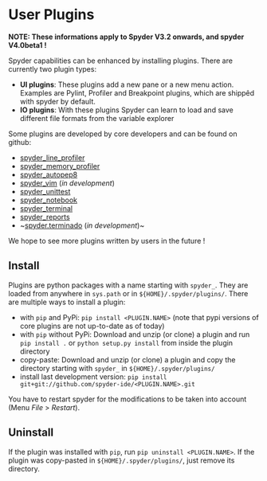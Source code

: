 # User Plugins

**NOTE: These informations apply to Spyder V3.2 onwards, and spyder V4.0beta1 !**

Spyder capabilities can be enhanced by installing plugins. There are currently two plugin types:

* **UI plugins**: These plugins add a new pane or a new menu action. Examples are Pylint, Profiler and Breakpoint plugins, which are shippêd with spyder by default.
* **IO plugins**: With these plugins Spyder can learn to load and save different file formats from the variable explorer

Some plugins are developed by core developers and can be found on github:
* [spyder_line_profiler](https://github.com/spyder-ide/spyder-line-profiler)
* [spyder_memory_profiler](https://github.com/spyder-ide/spyder-memory_profiler)
* [spyder_autopep8](https://github.com/spyder-ide/spyder-autopep8)
* [spyder_vim](https://github.com/spyder-ide/spyder-vim) (_in development_)
* [spyder_unittest](https://github.com/spyder-ide/spyder-unittest)
* [spyder_notebook](https://github.com/spyder-ide/spyder-notebook)
* [spyder_terminal](https://github.com/spyder-ide/spyder-terminal)
* [spyder_reports](https://github.com/spyder-ide/spyder-reports)
* ~[spyder.terminado](https://github.com/spyder-ide/spyder.terminado) (_in development_)~

We hope to see more plugins written by users in the future !

## Install
Plugins are python packages with a name starting with `spyder_`. They are loaded from anywhere in `sys.path` or in `${HOME}/.spyder/plugins/`. There are multiple ways to install a plugin:
* with `pip` and PyPi: `pip install <PLUGIN.NAME>` (note that pypi versions of core plugins are not up-to-date as of today)
* with `pip` without PyPi: Download and unzip (or clone) a plugin and run `pip install .` or `python setup.py install` from inside the plugin  directory
* copy-paste: Download and unzip (or clone) a plugin and copy the directory starting with `spyder_` in `${HOME}/.spyder/plugins/`
* install last development version: `pip install git+git://github.com/spyder-ide/<PLUGIN.NAME>.git`

You have to restart spyder for the modifications to be taken into account (Menu _File_ > _Restart_).

## Uninstall
If the plugin was installed with `pip`, run `pip uninstall <PLUGIN.NAME>`.
If the plugin was copy-pasted in `${HOME}/.spyder/plugins/`, just remove its directory.